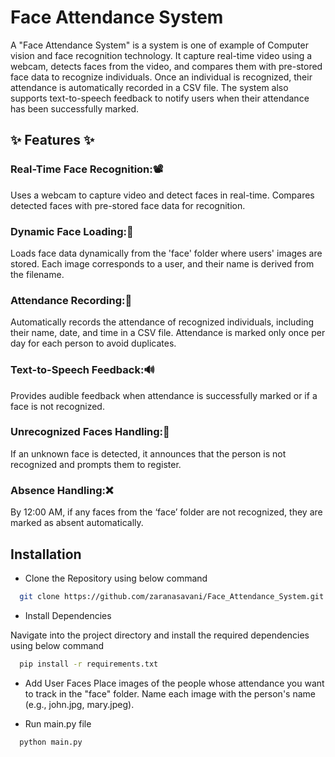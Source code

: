 # Face Attendance System

A "Face Attendance System" is a system is one of example of Computer vision and face recognition technology. It capture real-time video using a webcam, detects faces from the video, and compares them with pre-stored face data to recognize individuals. Once an individual is recognized, their attendance is automatically recorded in a CSV file. The system also supports text-to-speech feedback to notify users when their attendance has been successfully marked.
## ✨ Features ✨

### Real-Time Face Recognition:📽️
Uses a webcam to capture video and detect faces in real-time.
Compares detected faces with pre-stored face data for recognition.

### Dynamic Face Loading:📂
Loads face data dynamically from the 'face' folder where users' images are stored.
Each image corresponds to a user, and their name is derived from the filename.

### Attendance Recording:📝
Automatically records the attendance of recognized individuals, including their name, date, and time in a CSV file.
Attendance is marked only once per day for each person to avoid duplicates.

### Text-to-Speech Feedback:🔊
Provides audible feedback when attendance is successfully marked or if a face is not recognized.

### Unrecognized Faces Handling:🚫
If an unknown face is detected, it announces that the person is not recognized and prompts them to register.

### Absence Handling:❌
By 12:00 AM, if any faces from the ‘face’ folder are not recognized, they are marked as absent automatically.


## Installation

- Clone the Repository using below command

```bash
  git clone https://github.com/zaranasavani/Face_Attendance_System.git
```
  
- Install Dependencies

Navigate into the project directory and install the required dependencies using below command

```bash
  pip install -r requirements.txt
```

- Add User Faces
Place images of the people whose attendance you want to track in the "face" folder.
Name each image with the person's name (e.g., john.jpg, mary.jpeg).

- Run main.py file
```bash
  python main.py
```

